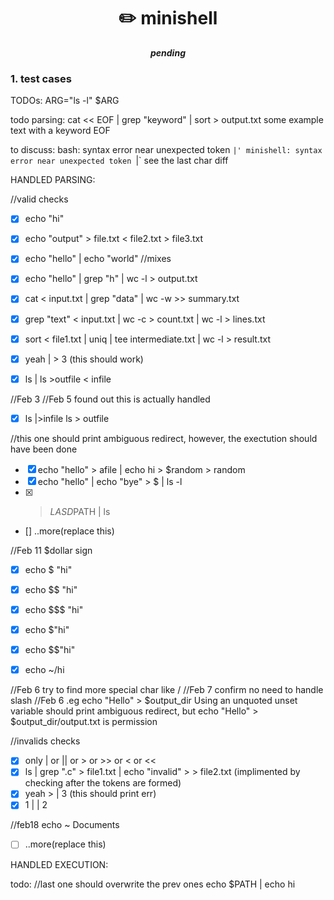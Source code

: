 <h1 align="center">
	✏️ minishell
</h1>

<p align="center">
	<b><i>pending</i></b><br>
</p>

### 1. test cases

TODOs:
ARG="ls -l"
$ARG

todo parsing:
cat << EOF | grep "keyword" | sort > output.txt
some example text
with a keyword
EOF

to discuss:
bash: syntax error near unexpected token `|'
minishell: syntax error near unexpected token `|`
see the last char diff

HANDLED PARSING:

//valid checks
- [x] echo "hi"
- [x] echo "output" > file.txt < file2.txt > file3.txt
- [x] echo "hello" | echo "world"
//mixes
- [x] echo "hello" | grep "h" | wc -l > output.txt
- [x] cat < input.txt | grep "data" | wc -w >> summary.txt
- [x] grep "text" < input.txt | wc -c > count.txt | wc -l > lines.txt
- [x] sort < file1.txt | uniq | tee intermediate.txt | wc -l > result.txt
- [x] yeah | > 3 (this should work)

- [x] ls | ls >outfile < infile

//Feb 3 //Feb 5 found out this is actually handled
- [x] ls |>infile ls > outfile

//this one should print ambiguous redirect, however, the exectution should have been done
- [x] echo "hello" > afile | echo hi > $random > random
- [x] echo "hello" | echo "bye" > $ | ls -l
- [x] >$LASD$PATH | ls

- [] ..more(replace this)

//Feb 11 $dollar sign
- [x] echo $ "hi"
- [x] echo $$ "hi"
- [x] echo $$$ "hi"

- [x] echo $"hi"
- [x] echo $$"hi"

- [x] echo ~/hi

//Feb 6 try to find more special char like / //Feb 7 confirm no need to handle slash
//Feb 6 .eg echo "Hello" > $output_dir Using an unquoted unset variable should print ambiguous redirect, but echo "Hello" > $output_dir/output.txt is permission

//invalids checks
- [x] only | or || or > or >> or < or <<
- [x] ls | grep ".c" > file1.txt | echo "invalid" > > file2.txt (implimented by checking after the tokens are formed)
- [x] yeah > | 3 (this should print err)
- [x] 1 |  | 2

//feb18
echo ~ Documents
- [ ] ..more(replace this)

HANDLED EXECUTION:

todo:
//last one should overwrite the prev ones
echo $PATH | echo hi
